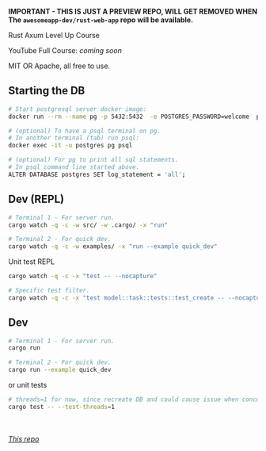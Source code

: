 **IMPORTANT - THIS IS JUST A PREVIEW REPO, WILL GET REMOVED WHEN The `awesomeapp-dev/rust-web-app` repo will be available.**

Rust Axum Level Up Course

YouTube Full Course: _coming soon_

MIT OR Apache, all free to use. 

## Starting the DB

```sh
# Start postgresql server docker image:
docker run --rm --name pg -p 5432:5432  -e POSTGRES_PASSWORD=welcome  postgres:15

# (optional) To have a psql terminal on pg. 
# In another terminal (tab) run psql:
docker exec -it -u postgres pg psql

# (optional) For pg to print all sql statements.
# In psql command line started above.
ALTER DATABASE postgres SET log_statement = 'all';
```

## Dev (REPL)

```sh
# Terminal 1 - For server run.
cargo watch -q -c -w src/ -w .cargo/ -x "run"

# Terminal 2 - For quick dev.
cargo watch -q -c -w examples/ -x "run --example quick_dev"
```

Unit test REPL

```sh
cargo watch -q -c -x "test -- --nocapture"

# Specific test filter.
cargo watch -q -c -x "test model::task::tests::test_create -- --nocapture"
```


## Dev

```sh
# Terminal 1 - For server run.
cargo run

# Terminal 2 - For quick dev.
cargo run --example quick_dev
```

or unit tests

```sh
# threads=1 for now, since recreate DB and could cause issue when concurrent.
cargo test -- --test-threads=1
```


<br /><br />
_[This repo](https://github.com/jeremychone-channel/rust-web-app-preview)_
